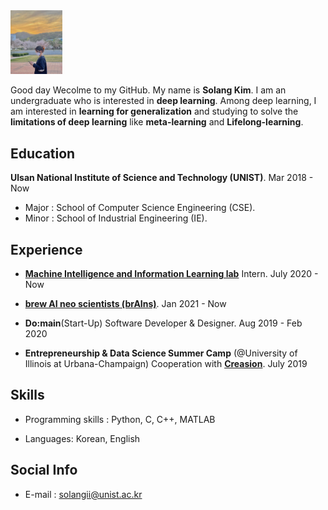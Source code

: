 <img src="img/my.jpg" style="zoom:10%;" />



Good day​​ Wecolme to my GitHub. My name is **Solang Kim**. I am an undergraduate who is interested in **deep learning**. Among deep learning, I am interested in **learning for generalization** and studying to solve the **limitations of deep learning** like **meta-learning** and **Lifelong-learning**.



## Education

**Ulsan National Institute of Science and Technology (UNIST)**. Mar 2018 - Now

- Major : School of Computer Science Engineering (CSE).
- Minor : School of Industrial Engineering (IE).

## Experience

- [**Machine Intelligence and Information Learning lab**](https://sites.google.com/view/swyoon89/research-interests) Intern. July 2020 - Now

- **[brew AI neo scientists (brAIns)](https://sites.google.com/view/unist-brains?fbclid=IwAR0hv0jCFM27Bo37Fu9z_dy7Ni9_yis5vzNfUex2xaXTOMDJVKGFzw1twTo)**. Jan 2021 - Now

- **Do:main**(Start-Up) Software Developer & Designer. Aug 2019 - Feb 2020

- **Entrepreneurship & Data Science Summer Camp** (@University of Illinois at Urbana-Champaign) Cooperation with **[Creasion](https://iventure.illinois.edu/creasion/)**. July 2019

  

## Skills

- Programming skills : Python, C, C++, MATLAB

- Languages: Korean, English

  

## Social Info

- E-mail : solangii@unist.ac.kr